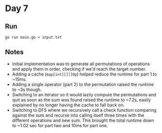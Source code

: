 # Day 7

## Run

```console
go run main.go < input.txt
```

## Notes

- Initial implementation was to generate all permutations of operations and apply them in order, checking if we'd reach the target number.
- Adding a cache (`map[int][][]Op`) helped reduce the runtime for part 1 to ~15ms.
- Adding a single operator (part 2) to the permutation raised the runtime to ~3s though.
- Switching to an iterator so it would lazily compute the permutations and quit as soon as the sum was found raised the runtime to ~7.2s, easily explained by no longer having the cache to fall back on.
- Switching to DFS where we recursively call a check function comparing against the sum and recurse into calling itself three times with the different operations and new sum. This brought the total runtime down to ~1.02 sec for part two and 10ms for part one.
